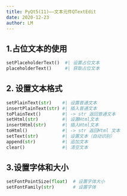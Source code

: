 ```yaml
---
title: PyQt5(11)——文本元件QTextEdit
date: 2020-12-23
author: LM
---
```


## 1.占位文本的使用

```python
setPlaceholderText()  #| 设置占位文本
placeholderText()     #| 获取占位文本
```

## 2. 设置文本格式

```python
setPlainText(str)    #| 设置普通文本
insertPlainText(str) #| 插入普通文本
toPlainText()        #| -> str 返回普通文本
setHtml(str)         #| 设置Html文本
insertHtml(str)      #| 插入Html文本
toHtml()             #| -> str 返回Html 文本
setText(str)         #| 设置文本（自动识别）
append(str)          #| 追加文本
clear()              #| 清空文本
```


## 3.设置字体和大小

```python
setFontPointSize(float)  # 设置字体大小
setFontFamily(str)       # 设置字体
```
